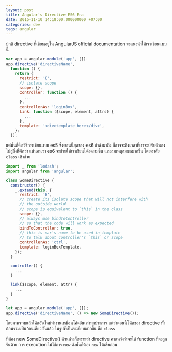 ```yaml
---
layout: post
title: Angular's Directive ES6 Era
date: 2015-11-10 14:18:00.000000000 +07:00
categories: dev
tags: angular
---
```

ปกติ directive ที่เขียนอยู่ใน AngularJS official documentation จะแนะนำให้เราเขียนแบบนี้

```js
var app = angular.module('app', [])
app.directive('directiveName', 
  function () {
    return {
      restrict: 'E',
      // isolate scope
      scope: {},
      controller: function () {
        ...
      },
      controllerAs: 'loginBox',
      link: function ($scope, element, attrs) {
        ...
      },
      template: '<div>template here</div>',
    };
  });
```

แต่นั่นก็คือวิธีการเขียนแบบ es5 ซึ่งตอนนี้ยุคของ es6 กำลังมาถึง ก็อาจจะถึงเวลาที่เราจะปรับตัวเองไปสู่สิ่งที่ดีกว่า แน่นอนว่า es6 จะช่วยให้เราเขียนได้งดงามขึ้น และสมเหตุสมผลมากขึ้น โดยอาศัย `class` เข้าช่วย

```js
import _ from 'lodash';
import angular from 'angular';

class SomeDirective {
  constructor() {
    _.extend(this, {
      restrict: 'E',
      // create its isolate scope that will not interfere with
      // the outside world
      // scope is equivalent to `this` in the class
      scope: {},
      // always use bindToController
      // so that the code will work as expected
      bindToController: true,
      // this is var's name to be used in template
      // to talk about controller's `this` or scope
      controllerAs: 'ctrl',
      template: loginBoxTemplate,
    });
  }

  controller() {
    ...
  }

  link($scope, element, attr) {
    ...
  }
}

let app = angular.module('app', []);
app.directive('directiveName', () => new SomeDirective());
```

โดยภาพรวมแล้วโค้ดอันใหม่ทำงานเหมือนโค้ดอันเก่าทุกประการ แต่ว่าตอนนี้โค้ดของ directive ทั้งก้อนรวมเป็นก้อนเดียวกันแล้ว ในรูปที่เป็นระเบียบมากขึ้น คือ `class` 

ที่ต้อง new SomeDirective() ด้านล่างก็เพราะว่า directive คาดหวังว่าจะได้ function ที่จะถูกรันด้วย การ execution ไม่ใช่การ `new` ดังนั้นก็ต้อง `new` ให้เสียก่อน
